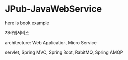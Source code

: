 # JPub-JavaWebService
here is  book example

자바웹서비스

architecture: Web Application, Micro Service

servlet, Spring MVC, Spring Boot, RabitMQ, Spring AMQP
